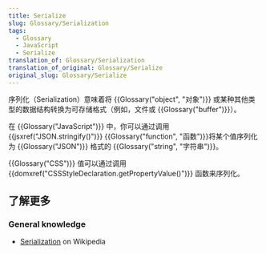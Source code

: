 ```yaml
---
title: Serialize
slug: Glossary/Serialization
tags:
  - Glossary
  - JavaScript
  - Serialize
translation_of: Glossary/Serialization
translation_of_original: Glossary/Serialize
original_slug: Glossary/Serialize
---
```

序列化（Serialization）意味着将 {{Glossary("object", "对象")}} 或某种其他类型的数据结构转换为可存储格式（例如，文件或 {{Glossary("buffer")}}）。

在 {{Glossary("JavaScript")}} 中，你可以通过调用 {{jsxref("JSON.stringify()")}} {{Glossary("function", "函数")}}将某个值序列化为 {{Glossary("JSON")}} 格式的 {{Glossary("string", "字符串")}}。

{{Glossary("CSS")}} 值可以通过调用 {{domxref("CSSStyleDeclaration.getPropertyValue()")}} 函数来序列化。

## 了解更多

### General knowledge

- [Serialization](https://en.wikipedia.org/wiki/Serialization) on Wikipedia
